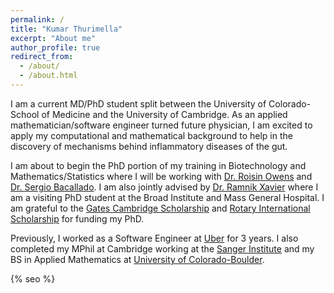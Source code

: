 ```yaml
---
permalink: /
title: "Kumar Thurimella"
excerpt: "About me"
author_profile: true
redirect_from: 
  - /about/
  - /about.html
---
```


I am a current MD/PhD student split between the University of Colorado-School of Medicine and the University of Cambridge. As an applied mathematician/software engineer turned future physician, I am excited to apply my computational and mathematical background to help in the discovery of mechanisms behind inflammatory diseases of the gut. 

I am about to begin the PhD portion of my training in Biotechnology and Mathematics/Statistics where I will be working with [Dr. Roisin Owens](https://www.ceb.cam.ac.uk/research/groups/best) and [Dr. Sergio Bacallado](http://www.statslab.cam.ac.uk/~sb2116/). I am also jointly advised by [Dr. Ramnik Xavier](https://www.broadinstitute.org/xavier-lab) where I am a visiting PhD student at the Broad Institute and Mass General Hospital. I am grateful to the [Gates Cambridge Scholarship](https://www.gatescambridge.org/biography/17712/) and [Rotary International Scholarship](https://www.rotary.org/en/our-programs/scholarships) for funding my PhD. 

Previously, I worked as a Software Engineer at [Uber](https://eng.uber.com) for 3 years. I also completed my MPhil at Cambridge working at the [Sanger Institute](https://www.sanger.ac.uk/group/trynka-faculty/) and my BS in Applied Mathematics at [University of Colorado-Boulder](http://amath.colorado.edu/).

<!-- Global site tag (gtag.js) - Google Analytics -->
<script async src="https://www.googletagmanager.com/gtag/js?id=UA-33356002-2"></script>
<script>
  window.dataLayer = window.dataLayer || [];
  function gtag(){dataLayer.push(arguments);}
  gtag('js', new Date());

  gtag('config', 'UA-33356002-2');
</script>

<!-- Global site tag (gtag.js) - Google Analytics -->
<script async src="https://www.googletagmanager.com/gtag/js?id=G-2KTDJZWE27"></script>
<script>
  window.dataLayer = window.dataLayer || [];
  function gtag(){dataLayer.push(arguments);}
  gtag('js', new Date());

  gtag('config', 'G-2KTDJZWE27');
</script>

{% seo %}
